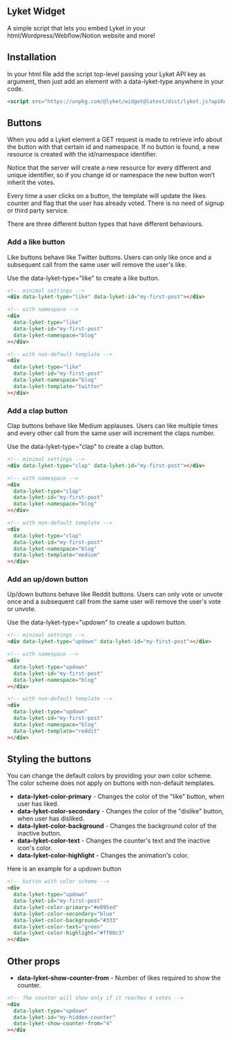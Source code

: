 ## Lyket Widget

A simple script that lets you embed Lyket in your html/Wordpress/Webflow/Notion website and more!

## Installation

In your html file add the script top-level passing your Lyket API key as argument, then just add an element with a data-lyket-type anywhere in your code.

```html
<script src="https://unpkg.com/@lyket/widget@latest/dist/lyket.js?apiKey=[YOUR-API-KEY]"></script>
```

## Buttons

When you add a Lyket element a GET request is made to retrieve info about the button with that certain id and namespace. If no button is found, a new resource is created with the id/namespace identifier.

Notice that the server will create a new resource for every different and unique identifier, so if you change id or namespace the new button won’t inherit the votes.

Every time a user clicks on a button, the template will update the likes counter and flag that the user has already voted. There is no need of signup or third party service.

There are three different button types that have different behaviours.

### Add a like button

Like buttons behave like Twitter buttons. Users can only like once and a subsequent call from the same user will remove the user's like.

Use the data-lyket-type="like" to create a like button.

```html
<!-- minimal settings -->
<div data-lyket-type="like" data-lyket-id="my-first-post"></div>

<!-- with namespace -->
<div
  data-lyket-type="like"
  data-lyket-id="my-first-post"
  data-lyket-namespace="blog"
></div>

<!-- with non-default template -->
<div
  data-lyket-type="like"
  data-lyket-id="my-first-post"
  data-lyket-namespace="blog"
  data-lyket-template="twitter"
></div>
```

### Add a clap button

Clap buttons behave like Medium applauses. Users can like multiple times and every other call from the same user will increment the claps number.

Use the data-lyket-type="clap" to create a clap button.

```html
<!-- minimal settings -->
<div data-lyket-type="clap" data-lyket-id="my-first-post"></div>

<!-- with namespace -->
<div
  data-lyket-type="clap"
  data-lyket-id="my-first-post"
  data-lyket-namespace="blog"
></div>

<!-- with non-default template -->
<div
  data-lyket-type="clap"
  data-lyket-id="my-first-post"
  data-lyket-namespace="blog"
  data-lyket-template="medium"
></div>
```

### Add an up/down button

Up/down buttons behave like Reddit buttons. Users can only vote or unvote once and a subsequent call from the same user will remove the user's vote or unvote.

Use the data-lyket-type="updown" to create a updown button.

```html
<!-- minimal settings -->
<div data-lyket-type="updown" data-lyket-id="my-first-post"></div>

<!-- with namespace -->
<div
  data-lyket-type="updown"
  data-lyket-id="my-first-post"
  data-lyket-namespace="blog"
></div>

<!-- with non-default template -->
<div
  data-lyket-type="updown"
  data-lyket-id="my-first-post"
  data-lyket-namespace="blog"
  data-lyket-template="reddit"
></div>
```

## Styling the buttons

You can change the default colors by providing your own color scheme. The color scheme does not apply on buttons with non-default templates.

- **data-lyket-color-primary** - Changes the color of the "like" button, when user has liked.
- **data-lyket-color-secondary** - Changes the color of the "dislike" button, when user has disliked.
- **data-lyket-color-background** - Changes the background color of the inactive button.
- **data-lyket-color-text** - Changes the counter's text and the inactive icon's color.
- **data-lyket-color-highlight** - Changes the animation's color.

Here is an example for a updown button

```html
<!-- button with color scheme -->
<div
  data-lyket-type="updown"
  data-lyket-id="my-first-post"
  data-lyket-color-primary="#e095ed"
  data-lyket-color-secondary="blue"
  data-lyket-color-background="#333"
  data-lyket-color-text="green"
  data-lyket-color-highlight="#ff00c3"
></div>
```

## Other props

- **data-lyket-show-counter-from** - Number of likes required to show the counter.

```html
<!-- The counter will show only if it reaches 4 votes -->
<div
  data-lyket-type="updown"
  data-lyket-id="my-hidden-counter"
  data-lyket-show-counter-from="4"
></div
```
